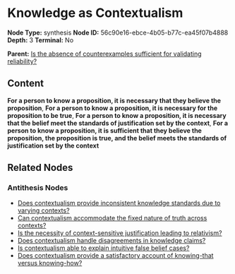 # Knowledge as Contextualism

**Node Type:** synthesis
**Node ID:** 56c90e16-ebce-4b05-b77c-ea45f07b4888
**Depth:** 3
**Terminal:** No

**Parent:** [Is the absence of counterexamples sufficient for validating reliability?](is-the-absence-of-counterexamples-sufficient-for-validating-reliability-antithesis-191b717e-1609-421e-bb5e-19d3c95b7050.md)

## Content

**For a person to know a proposition, it is necessary that they believe the proposition**, **For a person to know a proposition, it is necessary for the proposition to be true**, **For a person to know a proposition, it is necessary that the belief meet the standards of justification set by the context**, **For a person to know a proposition, it is sufficient that they believe the proposition, the proposition is true, and the belief meets the standards of justification set by the context**

## Related Nodes

### Antithesis Nodes

- [Does contextualism provide inconsistent knowledge standards due to varying contexts?](does-contextualism-provide-inconsistent-knowledge-standards-due-to-varying-contexts-antithesis-a59ec701-dccf-4794-ba1e-8901a2dee1e7.md)
- [Can contextualism accommodate the fixed nature of truth across contexts?](can-contextualism-accommodate-the-fixed-nature-of-truth-across-contexts-antithesis-56949e99-7efb-466d-8c48-8fbc74f1381f.md)
- [Is the necessity of context-sensitive justification leading to relativism?](is-the-necessity-of-context-sensitive-justification-leading-to-relativism-antithesis-e989b8e5-a81a-4031-8e31-ba7e08ad491a.md)
- [Does contextualism handle disagreements in knowledge claims?](does-contextualism-handle-disagreements-in-knowledge-claims-antithesis-4c64443c-1f55-46f8-a0e1-f184d684de4d.md)
- [Is contextualism able to explain intuitive false belief cases?](is-contextualism-able-to-explain-intuitive-false-belief-cases-antithesis-bc5e289d-4290-44b4-9417-949148ae0a6e.md)
- [Does contextualism provide a satisfactory account of knowing-that versus knowing-how?](does-contextualism-provide-a-satisfactory-account-of-knowing-that-versus-knowing-how-antithesis-255c9a15-31aa-4f2e-9633-cce84091b60d.md)
